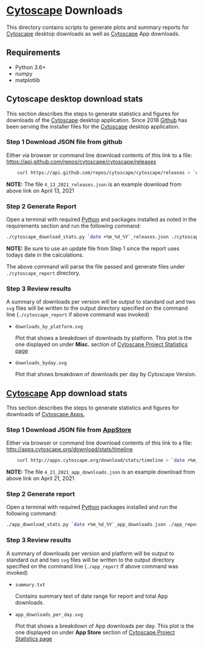 # [Cytoscape](https://cytoscape.org) Downloads

This directory contains scripts to generate plots and summary reports
for [Cytoscape](https://cytoscape.org) desktop downloads as well as [Cytoscape](https://cytoscape.org) App downloads.
 

## Requirements

 * Python 3.6+
 * numpy
 * matplotlib

## Cytoscape desktop download stats

This section describes the steps to generate statistics and figures
for downloads of the [Cytoscape](https://cytoscape.org) desktop application. Since 2018 [Github](https://github.com)
has been serving the installer files for the [Cytoscape](https://cytoscape.org) desktop application.

### Step 1 Download JSON file from github

Either via browser or command line download contents of this link
to a file: https://api.github.com/repos/cytoscape/cytoscape/releases

```bash
    curl https://api.github.com/repos/cytoscape/cytoscape/releases > `date +%m_%d_%Y`_releases.json 
```

**NOTE:** The file `4_13_2021_releases.json` is an example download from above link on April 13, 2021


### Step 2 Generate Report

Open a terminal with required [Python](https://python.org) and packages installed as noted
in the requirements section and run the following command:

```Bash
./cytoscape_download_stats.py `date +%m_%d_%Y`_releases.json ./cytoscape_report -vvv
```

**NOTE:** Be sure to use an update file from Step 1 since the report uses todays
          date in the calculations.

The above command will parse the file passed and generate files under
`./cytoscape_report` directory.

### Step 3 Review results
 
 A summary of downloads per version will be output to standard out and 
 two `svg` files will be written to the output directory specified on the command
 line (`./cytoscape_report` if above command was invoked)
 
 * `downloads_by_platform.svg`

   Plot that shows a breakdown of downloads by platform. This plot is the one displayed
   on under **Misc.** section of [Cytoscape Project Statistics page](https://cytoscape.org/stat.html)
     
 * `downloads_byday.svg` 
   
    Plot that shows breakdown of downloads per day by Cytoscape Version. 

## [Cytoscape](https://cytoscape.org) App download stats

This section describes the steps to generate statistics and figures
for downloads of [Cytoscape Apps.](https://appstore.cytoscape.org) 

### Step 1 Download JSON file from [AppStore](https://appstore.cytoscape.org)

Either via browser or command line download contents of this link
to a file: http://apps.cytoscape.org/download/stats/timeline

```bash
    curl http://apps.cytoscape.org/download/stats/timeline > `date +%m_%d_%Y`_app_downloads.json 
```

**NOTE:** The file `4_21_2021_app_downloads.json` is an example download from above link on April 21, 2021


### Step 2 Generate report

Open a terminal with required [Python](https://python.org) packages installed and run the following command:

```Bash
./app_download_stats.py `date +%m_%d_%Y`_app_downloads.json ./app_report -vvv
```

### Step 3 Review results

A summary of downloads per version and platform will be output to standard out and 
 two `svg` files will be written to the output directory specified on the command
 line (`./app_report` if above command was invoked)
 
 * `summary.txt`
 
    Contains summary text of date range for report and total App downloads.
 
 * `app_downloads_per_day.svg`

   Plot that shows a breakdown of App downloads per day. This plot is the one displayed
   on under **App Store** section of [Cytoscape Project Statistics page](https://cytoscape.org/stat.html)
